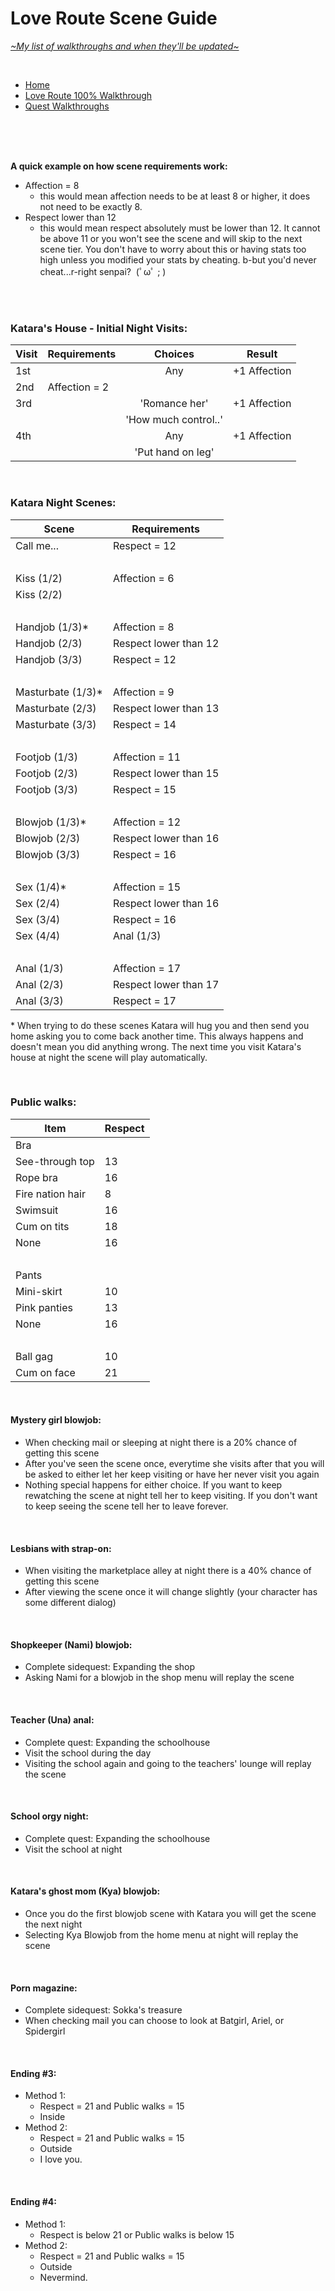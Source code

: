 # Love Route Scene Guide
[*\~My list of walkthroughs and when they'll be updated\~*](https://www.patreon.com/maimlain)

<br>

- [Home](https://github.com/maim-lain/fourelements/blob/master/book-1/home.md)  
- [Love Route 100% Walkthrough](https://github.com/maim-lain/fourelements/blob/master/book-1/loveroute.md)  
- [Quest Walkthroughs](https://github.com/maim-lain/fourelements/blob/master/book-1/questwalk.md)  

<br>
<br>
<br>

**A quick example on how scene requirements work:**  
- Affection = 8
  - this would mean affection needs to be at least 8 or higher, it does not need to be exactly 8.
- Respect lower than 12
  - this would mean respect absolutely must be lower than 12. It cannot be above 11 or you won't see the scene and will skip to the next scene tier. You don't have to worry about this or having stats too high unless you modified your stats by cheating. b-but you'd never cheat...r-right senpai?&nbsp; (ﾟωﾟ ; ) 

<br>
<br>

### Katara's House - Initial Night Visits:
Visit | Requirements | Choices | Result
--- | --- | :---: | ---
1st | &nbsp; | Any | +1 Affection
2nd | Affection = 2 | &nbsp; | &nbsp;
3rd | &nbsp; | 'Romance her' | +1 Affection
&nbsp; | &nbsp; | 'How much control..' | &nbsp;
4th | &nbsp; | Any | +1 Affection
&nbsp; | &nbsp; | 'Put hand on leg' | &nbsp;

<br>

### Katara Night Scenes:
Scene | Requirements
--- | ---
Call me... | Respect = 12
&nbsp; | &nbsp;
Kiss (1/2) | Affection = 6
Kiss (2/2) | &nbsp;
&nbsp; | &nbsp;
Handjob (1/3)* | Affection = 8
Handjob (2/3) | Respect lower than 12
Handjob (3/3) | Respect = 12
&nbsp; | &nbsp;
Masturbate (1/3)* | Affection = 9
Masturbate (2/3) | Respect lower than 13
Masturbate (3/3) | Respect = 14
&nbsp; | &nbsp;
Footjob (1/3) | Affection = 11
Footjob (2/3) | Respect lower than 15
Footjob (3/3) | Respect = 15
&nbsp; | &nbsp;
Blowjob (1/3)* | Affection = 12
Blowjob (2/3) | Respect lower than 16
Blowjob (3/3) | Respect = 16
&nbsp; | &nbsp;
Sex (1/4)* | Affection = 15
Sex (2/4) | Respect lower than 16
Sex (3/4) | Respect = 16
Sex (4/4) | Anal (1/3)
&nbsp; | &nbsp;
Anal (1/3) | Affection = 17
Anal (2/3) | Respect lower than 17
Anal (3/3) | Respect = 17

\* When trying to do these scenes Katara will hug you and then send you home asking you to come back another time. This always happens and doesn't mean you did anything wrong. The next time you visit Katara's house at night the scene will play automatically.

<br>

### Public walks:
Item | Respect
--- | ---
Bra | &nbsp;
See-through top | 13
Rope bra | 16
Fire nation hair | 8
Swimsuit | 16
Cum on tits | 18
None | 16
&nbsp; | &nbsp;
Pants | &nbsp;
Mini-skirt | 10
Pink panties | 13
None | 16
&nbsp; | &nbsp;
Ball gag |10
Cum on face | 21

<br>

#### Mystery girl blowjob:
- When checking mail or sleeping at night there is a 20% chance of getting this scene
- After you've seen the scene once, everytime she visits after that you will be asked to either let her keep visiting or have her never visit you again
- Nothing special happens for either choice. If you want to keep rewatching the scene at night tell her to keep visiting. If you don't want to keep seeing the scene tell her to leave forever.

<br>

#### Lesbians with strap-on:
- When visiting the marketplace alley at night there is a 40% chance of getting this scene
- After viewing the scene once it will change slightly (your character has some different dialog)

<br>

#### Shopkeeper (Nami) blowjob:
- Complete sidequest: Expanding the shop
- Asking Nami for a blowjob in the shop menu will replay the scene

<br>

#### Teacher (Una) anal:
- Complete quest: Expanding the schoolhouse
- Visit the school during the day
- Visiting the school again and going to the teachers' lounge will replay the scene

<br>

#### School orgy night:
- Complete quest: Expanding the schoolhouse
- Visit the school at night

<br>

#### Katara's ghost mom (Kya) blowjob:
- Once you do the first blowjob scene with Katara you will get the scene the next night
- Selecting Kya Blowjob from the home menu at night will replay the scene

<br>

#### Porn magazine:
- Complete sidequest: Sokka's treasure
- When checking mail you can choose to look at Batgirl, Ariel, or Spidergirl

<br>

#### Ending #3:
- Method 1:
  - Respect = 21 and Public walks = 15
  - Inside
- Method 2:
  - Respect = 21 and Public walks = 15
  - Outside
  - I love you.

<br>

#### Ending #4:
- Method 1:
  - Respect is below 21 or Public walks is below 15
- Method 2:
  - Respect = 21 and Public walks = 15
  - Outside
  - Nevermind.
